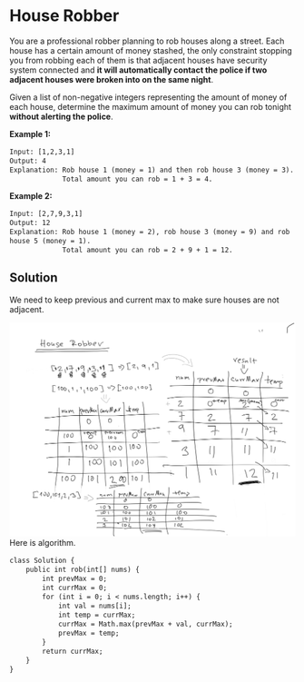 # House Robber

You are a professional robber planning to rob houses along a street. Each house has a certain amount of money stashed, the only constraint stopping you from robbing each of them is that adjacent houses have security system connected and **it will automatically contact the police if two adjacent houses were broken into on the same night**.

Given a list of non-negative integers representing the amount of money of each house, determine the maximum amount of money you can rob tonight **without alerting the police**.

**Example 1:**

```
Input: [1,2,3,1]
Output: 4
Explanation: Rob house 1 (money = 1) and then rob house 3 (money = 3).
             Total amount you can rob = 1 + 3 = 4.
```

**Example 2:**

```
Input: [2,7,9,3,1]
Output: 12
Explanation: Rob house 1 (money = 2), rob house 3 (money = 9) and rob house 5 (money = 1).
             Total amount you can rob = 2 + 9 + 1 = 12.
```

## Solution

We need to keep previous and current max to make sure houses are not adjacent.

![](/assets/house-robber.png)Here is algorithm.

```
class Solution {
    public int rob(int[] nums) {
        int prevMax = 0;
        int currMax = 0;
        for (int i = 0; i < nums.length; i++) {
            int val = nums[i];
            int temp = currMax;
            currMax = Math.max(prevMax + val, currMax);
            prevMax = temp;
        }
        return currMax;
    }
}
```



